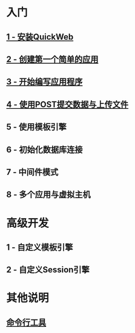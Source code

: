 
入门
===========

## [1 - 安装QuickWeb](install.html)

## [2 - 创建第一个简单的应用](quick-start.html)

## [3 - 开始编写应用程序](start-coding.html)

## [4 - 使用POST提交数据与上传文件](post-and-upload.html)

## 5 - 使用模板引擎

## 6 - 初始化数据库连接

## 7 - 中间件模式

## 8 - 多个应用与虚拟主机



高级开发
============

## 1 - 自定义模板引擎

## 2 - 自定义Session引擎


其他说明
============

## [命令行工具](command.html)


